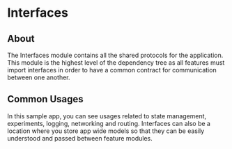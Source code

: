 # Interfaces

## About

The Interfaces module contains all the shared protocols for the application. This module is the highest level of the dependency tree as all features must import interfaces in order to have a common contract for communication between one another.

## Common Usages

In this sample app, you can see usages related to state management, experiments, logging, networking and routing. Interfaces can also be a location where you store app wide models so that they can be easily understood and passed between feature modules.
